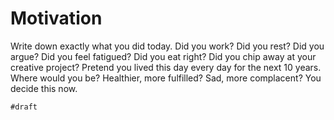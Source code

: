 # Motivation

Write down exactly what you did today. Did you work? Did you rest? Did you argue? Did you feel fatigued? Did you eat right? Did you chip away at your creative project? Pretend you lived this day every day for the next 10 years. Where would you be? Healthier, more fulfilled? Sad, more complacent? You decide this now.

`#draft`
